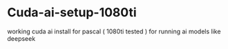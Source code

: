 # Cuda-ai-setup-1080ti
working cuda ai install for pascal ( 1080ti tested ) for running ai models like deepseek
